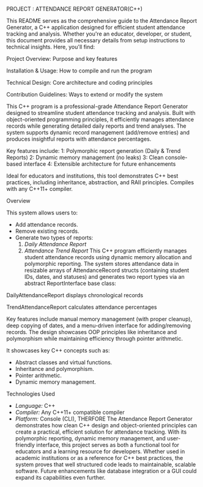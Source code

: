 
PROJECT : ATTENDANCE REPORT GENERATOR(C++)

This README serves as the comprehensive guide to the Attendance Report Generator, a C++ application designed for efficient student attendance tracking and analysis. Whether you're an educator, developer, or student, this document provides all necessary details from setup instructions to technical insights.
Here, you'll find:

Project Overview: Purpose and key features

Installation & Usage: How to compile and run the program

Technical Design: Core architecture and coding principles

Contribution Guidelines: Ways to extend or modify the system


This C++ program is a professional-grade Attendance Report Generator designed to streamline student attendance tracking and analysis. Built with object-oriented programming principles, it efficiently manages attendance records while generating detailed daily reports and trend analyses. The system supports dynamic record management (add/remove entries) and produces insightful reports with attendance percentages.

Key features include:
1: Polymorphic report generation (Daily & Trend Reports)
2: Dynamic memory management (no leaks)
3: Clean console-based interface
4: Extensible architecture for future enhancements

Ideal for educators and institutions, this tool demonstrates C++ best practices, including inheritance, abstraction, and RAII principles. Compiles with any C++11+ compiler.

 Overview

This system allows users to:
- Add attendance records.
- Remove existing records.
- Generate two types of reports:
  1. *Daily Attendance Report*
  2. *Attendance Trend Report*
This C++ program efficiently manages student attendance records using dynamic memory allocation and polymorphic reporting. The system stores attendance data in resizable arrays of AttendanceRecord structs (containing student IDs, dates, and statuses) and generates two report types via an abstract ReportInterface base class:

DailyAttendanceReport displays chronological records

TrendAttendanceReport calculates attendance percentages

Key features include manual memory management (with proper cleanup), deep copying of dates, and a menu-driven interface for adding/removing records. The design showcases OOP principles like inheritance and polymorphism while maintaining efficiency through pointer arithmetic.


It showcases key C++ concepts such as:
- Abstract classes and virtual functions.
- Inheritance and polymorphism.
- Pointer arithmetic.
- Dynamic memory management.

 Technologies Used
- *Language:* C++  
- *Compiler:* Any C++11+ compatible compiler  
- *Platform:* Console (CLI),
 THERFORE The Attendance Report Generator demonstrates how clean C++ design and object-oriented principles can create a practical, efficient solution for attendance tracking. With its polymorphic reporting, dynamic memory management, and user-friendly interface, this project serves as both a functional tool for educators and a learning resource for developers.
Whether used in academic institutions or as a reference for C++ best practices, the system proves that well structured code leads to maintainable, scalable software. Future enhancements like database integration or a GUI could expand its capabilities even further.

